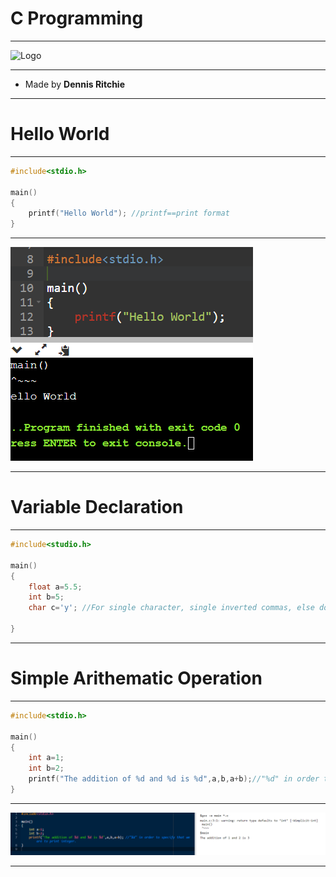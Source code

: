 # C Programming

<hr>

![Logo](https://cdn.iconscout.com/icon/free/png-512/c-programming-569564.png)

<hr>

- Made by **Dennis Ritchie**

<hr>

# Hello World

<hr>

```c
#include<stdio.h>

main()
{
    printf("Hello World"); //printf==print format
}
```

<hr>

![Output](Images/hello_world.png)

<hr>

# Variable Declaration

<hr>

```c
#include<studio.h>

main()
{
    float a=5.5;
    int b=5;
    char c='y'; //For single character, single inverted commas, else double.

}
```

<hr>

# Simple Arithematic Operation

<hr>

```c
#include<stdio.h>

main()
{
    int a=1;
    int b=2;
    printf("The addition of %d and %d is %d",a,b,a+b);//"%d" in order to specify that we are to print integer.
}
```

<hr>

![Output](Images/op1.png)

<hr>

